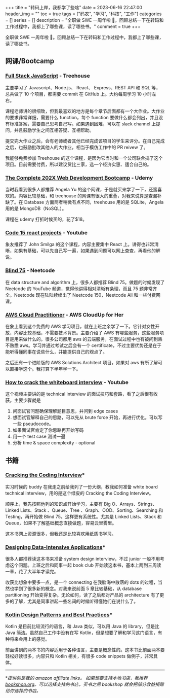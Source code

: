 +++
title = "转码上岸，我都学了些啥"
date = 2023-06-16 22:47:00
header_img = ""
toc = true
tags = ["码农", "学习", "科技", "工作"]
categories = []
series = []
description = "全职做 SWE 一周年啦 🎉。回顾总结一下在转码和工作过程中，我都上了哪些课，读了哪些书。"
comment = true
+++

全职做 SWE 一周年啦 🎉。回顾总结一下在转码和工作过程中，我都上了哪些课，读了哪些书。

## 网课/Bootcamp

### [Full Stack JavaScript](https://teamtreehouse.com/techdegree/full-stack-javascript) - Treehouse

主要学习了 Javascript、Node.js、 React、 Express、REST API 和 SQL 等， 总共做了 10 个项目，都需要 commit 在 GitHub 上。大约每周学习 10 小时左右。

课程老师讲的很细致，但我最喜欢的地方是每个章节后面都有一个大作业。大作业的要求非常详细，需要什么 function，每个 function 要做什么都会列出，并且没有标准答案，需要自己思考自己写。如果遇到困难，可以在 slack channel 上提问，并且鼓励学生之间互相答疑、互相帮助。

提交完大作业之后，会有老师或者其他已经完成该项目的学生来评分。在自己完成之后，也鼓励批改其他人的大作业，相当于模仿工作中的 PR reivew 了。

我能够免费参加 Treehouse 的这个课程，是因为它当时和一个公司联合搞了这个项目。目前需要付费，所以建议货比三家，选一个经济实惠、适合自己的。

### [The Complete 202X Web Development Bootcamp](https://www.udemy.com/course/the-complete-web-development-bootcamp/) - Udemy

当时我看到很多人都推荐 Angela Yu 的这个网课，于是就买来学了一下，还蛮喜欢的。内容比较基础，和 treehouse 的网课有很大的重叠，对我来说算是查漏补缺了。在 Database 方面两者稍微有点不同，treehouse 用的是 SQLite，Angela 用的是 MongoDB（NoSQL）。

课程在 udemy 打折时候买的，花了$18。

### [Code 15 react projects](https://www.youtube.com/watch?v=a_7Z7C_JCyo) - Youtube

象友推荐了 John Smilga 的这个课程，内容主要集中 React 上。讲得也非常清晰，如果有基础，可以先自己写一遍，如果遇到问题可以网上查查，再看他的解说。

### [Blind 75](https://neetcode.io/practice) - Neetcode

在 data structure and algorithm 上，很多人都推荐 Blind 75。做题的时候发现了 Neetcode 的 YouTube 频道，觉得他讲得相对清晰有条理，而且 75 题非常齐全。Neetcode 现在陆陆续续出了 Neetcode 150，Neetcode All 和一些付费网课。

### [AWS Cloud Practitioner](https://pages.awscloud.com/cloudup-for-her-cloud-practitioner.html) - AWS CloudUp for Her

在象上看到这个免费的 AWS 学习项目，就在上班之余学了一下。它针对女性开放，内容比较基础，不需要技术背景。主要介绍了 AWS 有哪些服务，这些服务项目是用来做什么的。很多公司都用 aws 的云端服务，在面试过程中也有被问到熟不熟悉 aws。学习并通过考试之后会有一个 certificate，不过主要优势还是在于能听得懂同事在说些什么，并能提供自己的观点了。

之后还有一个进阶版的 AWS Solutions Architect 项目，如果对 aws 有所了解可以直接学这个。我打算下半年学一下。

### [How to crack the whiteboard interview](https://www.youtube.com/watch?v=UOvB09u-8oc) - Youtube

这个视频主要讲的是 technical interview 的面试技巧和套路，看了之后很有收获。主要步骤就是

1. 问面试官问题确保理解题目意思，并问到 edge cases
2. 想面试官解释自己的思路，可以先从 brute force 开始，再进行优化。可以写一些 pseudocode。
3. 如果面试官肯定了你思路再开始写码
4. 用一个 test case 测试一遍
5. 分析 time & space complexity - optional

## 书籍

### [Cracking the Coding Interview](https://amzn.to/43LuTwX)\*

实习时候的 buddy 在我走之前给我列了一份大纲，教我如何准备 white board technical interview，用的是这个绿皮的 Cracking the Coding Interview。

顺序上，我先按照他列的知识点开始学习，主要有 Big O、Arrays、Strings、Linked Lists、Stack 、Queue、Tree 、Graph、OOD、Sorting、Searching 和 Testing，再开始做 Blind 75。这样更有系统性。尤其是 Linked Lists、Stack 和 Queue，如果不了解基础概念直接做题，容易云里雾里。

这本书网上资源很多，但我还是比较喜欢用纸质书学习。

### [Designing Data-Intensive Applications](https://amzn.to/3XdWsMH)\*

很多人都推荐读这本书来准备 system design interview，不过 junior 一般不用考虑这个问题。上班之后和同事一起 book club 开始读这本书，基本上两到三周读一章，花了大半年才读完。

收获比想象中要多一点，是一个 connecting 在我脑海中散落的 dots 的过程，当然也学到了很多新的概念。对我来说前面 5 章比较基础，从 database partitioning 开始变得复杂。无论如何，读了之后都对产品的 architecture 有了更多的了解，尤其是同事讲起一些名词的时候听得懂她们在说什么了。

### [Kotlin Design Patterns and Best Practices](https://amzn.to/3PjsftY)\*

Kotlin 是目前比较流行的语言，和 Java 类似，可以用 Java 的 library，但是比 Java 简洁。虽然自己工作中没有在写 Kotlin，但是想要了解和学习这门语言，有种将来会用上的感觉。

前面讲到的两本书的内容适用于各种语言，主要是概念性的。这本书比前面两本要轻松好读很多，内容只和 Kotlin 相关，有很多 code snippets 做例子，非常具体。

---

\*_提供的是我的 amazon affiliate links。_
_如果想要支持本地书店，我推荐[bookshop.org](https://bookshop.org/)。可以选择支持的书店，买书之后 bookshop 就会把部分收益捐赠给你选择的书店。_
